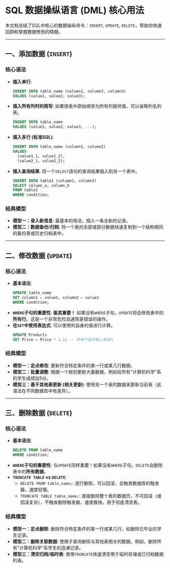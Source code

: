# SQL 数据操纵语言 (DML) 核心用法

本文档总结了SQL中核心的数据操纵命令：`INSERT`, `UPDATE`, `DELETE`，帮助你快速回顾和掌握数据修改的精髓。

---

## 一、添加数据 (`INSERT`)

### 核心语法
- **插入单行**: 
  ```sql
  INSERT INTO table_name (column1, column2, column3) 
  VALUES (value1, value2, value3);
  ```
- **插入所有列时的简写**: 如果按表中原始顺序为所有列提供值，可以省略列名列表。
  ```sql
  INSERT INTO table_name 
  VALUES (value1, value2, value3, ...);
  ```
- **插入多行 (标准SQL)**:
  ```sql
  INSERT INTO table_name (column1, column2) 
  VALUES 
    (value1_1, value1_2), 
    (value2_1, value2_2);
  ```
- **插入查询结果**: 将一个`SELECT`语句的查询结果插入到另一个表中。
  ```sql
  INSERT INTO table1 (column1, column2)
  SELECT column_a, column_b
  FROM table2
  WHERE condition;
  ```

### 经典模型
- **模型一：录入新信息**: 最基本的用法，插入一条全新的记录。
- **模型二：数据备份/归档**: 将一个表的全部或部分数据快速复制到一个结构相同的备份表或历史归档表中。

---

## 二、修改数据 (`UPDATE`)

### 核心语法
- **基本语法**: 
  ```sql
  UPDATE table_name
  SET column1 = value1, column2 = value2
  WHERE condition;
  ```
- **`WHERE`子句的重要性**: **极其重要！** 如果没有`WHERE`子句，`UPDATE`将会修改表中的**所有行**。这是一个非常危险且通常是错误的操作。
- **在`SET`中使用表达式**: 可以使用列自身的值进行计算。
  ```sql
  UPDATE Products 
  SET Price = Price * 1.1; -- 所有产品价格上涨10%
  ```

### 经典模型
- **模型一：定点修改**: 更新符合特定条件的某一行或某几行数据。
- **模型二：批量调整**: 根据一个规则更新大量数据，例如给所有"计算机科学"系的学生成绩加5分。
- **模型三：基于其他表更新 (相关更新)**: 使用另一个表的数据来更新当前表（此语法在不同数据库中有差异）。

---

## 三、删除数据 (`DELETE`)

### 核心语法
- **基本语法**: 
  ```sql
  DELETE FROM table_name 
  WHERE condition;
  ```
- **`WHERE`子句的重要性**: 与`UPDATE`同样重要！如果没有`WHERE`子句，`DELETE`会删除表中的**所有数据**。
- **`TRUNCATE TABLE` vs `DELETE`**:
    - `DELETE FROM table_name;`: 逐行删除，可以回滚，会触发数据库的触发器，速度较慢。
    - `TRUNCATE TABLE table_name;`: 直接删除整个表的数据页，不可回滚（或回滚复杂），不触发删除触发器，速度极快。用于彻底清空表。

### 经典模型
- **模型一：定点删除**: 删除符合特定条件的某一行或某几行，如删除已毕业的学生记录。
- **模型二：删除关联数据**: 使用子查询删除与其他表相关的数据。例如，删除所有"计算机科学"系学生的选课记录。
- **模型三：清空归档/临时表**: 使用`TRUNCATE`快速清空用于临时存储或已归档数据的表。 